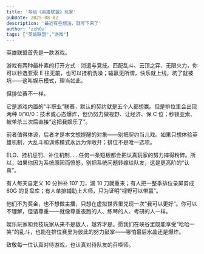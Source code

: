 ```yaml
---
title: '写给《英雄联盟》玩家'
pubDate: 2025-08-02
description: '最近有些想法，就写下来了'
author: 'zzh0u'
tags: ["英雄联盟","游戏"]
---
```


英雄联盟首先是一款游戏。 

游戏有两种最朴素的打开方式：消遣与竞技。匹配乱斗、云顶之弈、无限火力，你可以秒选亚索 E 往无前，也可以挂机洗澡；输赢无所谓，快乐就上线，坑了就被坑——这叫娱乐模式，理当如此。

但排位赛不一样。

它是游戏内置的“半职业”联赛，默认的契约就是五个人都想赢。但是排位里会出现两种 0/10/0：技术或心态爆炸，但仍努力做视野、让经济、保 C 位；秒锁亚索、被单杀三次后直接“这把我娱乐了”。

前者值得体谅，后者才是本文想提醒的对象——别把契约当儿戏。如果只想体验英雄机制，大乱斗和训练模式永远为你敞开；排位不是唯一选项。

ELO、挂机惩罚、补位机制……任何一条短板都会把认真玩家的努力摔得粉碎。所以，如果你因为系统原因而愤怒，别把系统问题转嫁给队友，这是更高阶的“认真”。

有人每天自定义 10 分钟补 107 刀，漏 10 刀就重来；有人把一整季排位录屏剪成 60G 的复盘库；有人单排辅助上大师，只为证明“视野可以带赢”。

他们不为奖金，也不想做主播，只想在虚拟世界里兑现一次“我可以更好”。你可以不理解，但请尊重——就像尊重夜跑的人、练琴的人、考研的人一样。

娱乐玩家和竞技玩家从来不是敌人，越界才是。愿我们在峡谷里既能享受“哈哈一笑”的乱斗，也能在排位赛里为彼此的努力鼓掌——哪怕最后水晶还是爆炸。

致敬每一位认真对待游戏，也认真对待队友的召唤师。
